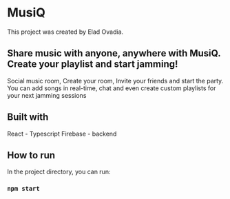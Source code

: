 # MusiQ

This project was created by Elad Ovadia.

## Share music with anyone, anywhere with MusiQ. Create your playlist and start jamming!

Social music room, Create your room, Invite your friends and start the party.
You can add songs in real-time, chat and even create custom playlists for your next jamming sessions

## Built with

React - Typescript
Firebase - backend

## How to run

In the project directory, you can run:

### `npm start`
